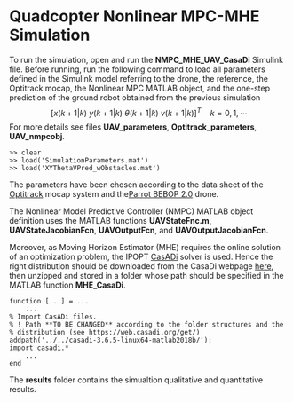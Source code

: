 # Quadcopter Nonlinear MPC-MHE Simulation
To run the simulation, open and run the  **NMPC_MHE_UAV_CasaDi** Simulink file.
Before running, run the following command to load all parameters defined in the Simulink model referring to the drone, 
the reference,
the Optitrack mocap, 
the Nonlinear MPC MATLAB object, 
and the one-step prediction of the ground robot obtained from the previous simulation
$$[x(k+1|k) \  y(k+1|k) \  \theta(k+1|k) \ v(k+1|k)]^T \quad k = 0,1,\cdots$$
For more details see files **UAV_parameters**, **Optitrack_parameters**,
**UAV_nmpcobj**.

```shell
>> clear
>> load('SimulationParameters.mat')
>> load('XYThetaVPred_wObstacles.mat')
```

The parameters have been chosen according to the data sheet of the [Optitrack](https://optitrack.com/applications/virtual-production/) mocap system and the[Parrot BEBOP 2.0](https://www.parrot.com/assets/s3fs-public/2021-09/bebop-2_user-guide_uk.pdf) drone.

The Nonlinear Model Predictive Controller (NMPC) MATLAB object definition uses the MATLAB functions **UAVStateFnc.m**, **UAVStateJacobianFcn**, **UAVOutputFcn**, and **UAVOutputJacobianFcn**.

Moreover, as Moving Horizon Estimator (MHE) requires the online solution of an optimization problem, the IPOPT [CasADi](https://web.casadi.org/) solver is used. Hence the right distribution should be downloaded from the CasaDi webpage [here](https://web.casadi.org/get/), then unzipped and stored in a folder whose path should be specified in the MATLAB function **MHE_CasaDi**. 
```
function [...] = ...
    ...
% Import CasADi files. 
% ! Path **TO BE CHANGED** according to the folder structures and the
% distribution (see https://web.casadi.org/get/)
addpath('../../casadi-3.6.5-linux64-matlab2018b/');
import casadi.*
    ...
end
```
The **results** folder contains the simualtion qualitative and quantitative results.
